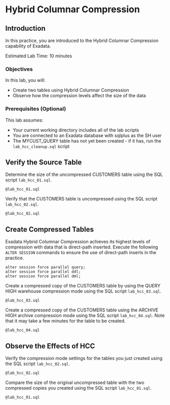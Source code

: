 # Hybrid Columnar Compression

## Introduction

In this practice, you are introduced to the Hybrid Columnar Compression capability of Exadata.

Estimated Lab Time: 10 minutes

### Objectives

In this lab, you will:
* Create two tables using Hybrid Columnar Compression
* Observe how the compression levels affect the size of the data

### Prerequisites (Optional)

This lab assumes:
* Your current working directory includes all of the lab scripts
* You are connected to an Exadata database with sqlplus as the SH user
* The MYCUST_QUERY table has not yet been created - if it has, run the `lab_hcc_cleanup.sql` script

## Verify the Source Table

Determine the size of the uncompressed CUSTOMERS table using the SQL script `lab_hcc_01.sql`.

    @lab_hcc_01.sql

Verify that the CUSTOMERS table is uncompressed using the SQL script `lab_hcc_02.sql`.

    @lab_hcc_02.sql

## Create Compressed Tables

Exadata Hybrid Columnar Compression achieves its highest levels of compression with data that is direct-path inserted. Execute the following `ALTER SESSION` commands to ensure the use of direct-path inserts in the practice.

```
alter session force parallel query;
alter session force parallel ddl;
alter session force parallel dml;
```

Create a compressed copy of the CUSTOMERS table by using the QUERY HIGH warehouse compression mode using the SQL script `lab_hcc_03.sql`.

    @lab_hcc_03.sql

Create a compressed copy of the CUSTOMERS table using the ARCHIVE HIGH archive compression mode using the SQL script `lab_hcc_04.sql`. Note that it may take a few minutes for the table to be created.

    @lab_hcc_04.sql

## Observe the Effects of HCC

Verify the compression mode settings for the tables you just created using the SQL script `lab_hcc_02.sql`.

    @lab_hcc_02.sql

Compare the size of the original uncompressed table with the two compressed copies you created using the SQL script `lab_hcc_01.sql`.

    @lab_hcc_01.sql
